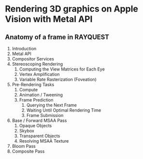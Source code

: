 # Rendering 3D graphics on Apple Vision with Metal API

## Anatomy of a frame in RAYQUEST

1. Introduction
2. Metal API
3. Compositor Services
4. Stereoscoping Rendering
   1. Computing the View Matrices for Each Eye
   2. Vertex Amplification
   3. Variable Rate Rasterization (Foveation)
5. Pre-Rendering Tasks
   1. Compute
   2. Animation / Tweening
   3. Frame Prediction
      1. Querying the Next Frame
      2. Waiting Until Optimal Rendering Time
      3. Frame Submission
6. Base / Forward MSAA Pass
   1. Opaque Objects
   2. Skybox
   3. Transparent Objects
   4. Resolving MSAA Texture
7. Bloom Pass
8. Composite Pass
